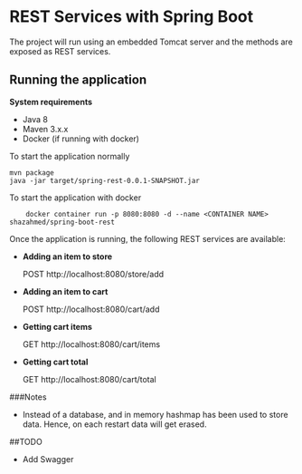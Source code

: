 # REST Services with Spring Boot

The project will run using an embedded Tomcat server and the methods are exposed as REST services.

## Running the application

**System requirements**

- Java 8
- Maven 3.x.x
- Docker (if running with docker)

To start the application normally

    mvn package
    java -jar target/spring-rest-0.0.1-SNAPSHOT.jar
    
To start the application with docker

        docker container run -p 8080:8080 -d --name <CONTAINER NAME> shazahmed/spring-boot-rest


Once the application is running, the following REST services are available:


* **Adding an item to store**

  POST  http://localhost:8080/store/add

* **Adding an item to cart**

  POST  http://localhost:8080/cart/add
    
* **Getting cart items**

  GET  http://localhost:8080/cart/items
    
* **Getting cart total**

   GET http://localhost:8080/cart/total

    
###Notes
- Instead of a database, and in memory hashmap has been used to store data. Hence, on each restart data will get erased.

##TODO
- Add Swagger

